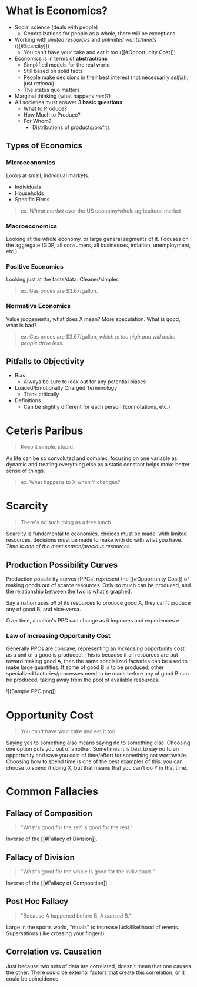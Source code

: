 # What is Economics?
- Social science (deals with people)
	- Generalizations for people as a whole, there will be exceptions
- Working with *limited resources* and *unlimited wants/needs* ([[#Scarcity]])
	- You can't have your cake and eat it too ([[#Opportunity Cost]])
- Economics is in terms of **abstractions**
	- Simplified models for the real world
	- Still based on solid facts
	- People make decisions in their best interest (not necessarily *selfish*, just *rational*)
	- The status quo matters
- Marginal thinking (what happens *next*?)
- All societies must answer **3 basic questions**:
	- What to Produce?
	- How Much to Produce?
	- For Whom?
		- Distributions of products/profits

## Types of Economics
### Microeconomics
Looks at small, individual markets.
- Individuals
- Households
- Specific Firms

> ex. _Wheat market_ over the US economy/whole agricultural market
### Macroeconomics
Looking at the whole economy, or large general segments of it. Focuses on the aggregate (GDP, all consumers, all businesses, inflation, unemployment, etc.).

### Positive Economics
Looking just at the facts/data. Cleaner/simpler.
> ex. Gas prices are $3.67/gallon.
### Normative Economics
Value judgements, what does X mean? More speculation. What is good, what is bad?
> ex. Gas prices are $3.67/gallon, *which is too high and will make people drive less.*

## Pitfalls to Objectivity
- Bias
	- Always be sure to look out for any potential biases
- Loaded/Emotionally Charged Terminology
	- Think critically
- Definitions
	- Can be slightly different for each person (connotations, etc.)
# Ceteris Paribus
> Keep it simple, stupid.

As life can be so convoluted and complex, focusing on one variable as dynamic and treating everything else as a static constant helps make better sense of things.
> ex. What happens to X when Y changes?

# Scarcity
> There's no such thing as a free lunch.

Scarcity is fundamental to economics, choices must be made. With limited resources, decisions must be made to make with do with what you have. *Time is one of the most scarce/precious resources.*

## Production Possibility Curves

Production possibility curves (PPCs) represent the [[#Opportunity Cost]] of making goods out of scarce resources. Only so much can be produced, and the relationship between the two is what's graphed.

Say a nation uses *all* of its resources to produce good A, they can't produce any of good B, and vice-versa.

Over time, a nation's PPC can change as it improves and experiences e
### Law of Increasing Opportunity Cost
Generally PPCs are concave, representing an *increasing* opportunity cost as a unit of a good is produced. This is because if all resources are put toward making good A, then the same specialized factories can be used to make large quantities. If some of good B is to be produced, other specialized factories/processes need to be made before any of good B can be produced, taking away from the pool of available resources.

![[Sample PPC.png]]
# Opportunity Cost
> You can't have your cake and eat it too.

Saying yes to something also means saying no to something else. Choosing one option puts you out of another. Sometimes it is best to say no to an opportunity and save you cost of time/effort for something not worthwhile. Choosing how to spend time is one of the best examples of this, you can choose to spend it doing X, but that means that you can't do Y in that time.
# Common Fallacies

## Fallacy of Composition
>"What's good for the self is good for the rest."

Inverse of the [[#Fallacy of Division]].
## Fallacy of Division
>"What's good for the whole is good for the individuals."

Inverse of the [[#Fallacy of Composition]].
## Post Hoc Fallacy
>"Because A happened before B, A *caused* B."

Large in the sports world, "rituals" to increase luck/likelihood of events. Superstitions (like crossing your fingers).

## Correlation vs. Causation
Just because two sets of data are correlated, doesn't mean that one causes the other. There could be external factors that create this correlation, or it could be coincidence.
